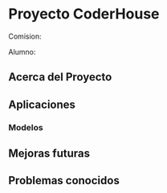 # Proyecto CoderHouse

Comision:

Alumno:

## Acerca del Proyecto

## Aplicaciones

### Modelos

## Mejoras futuras

## Problemas conocidos